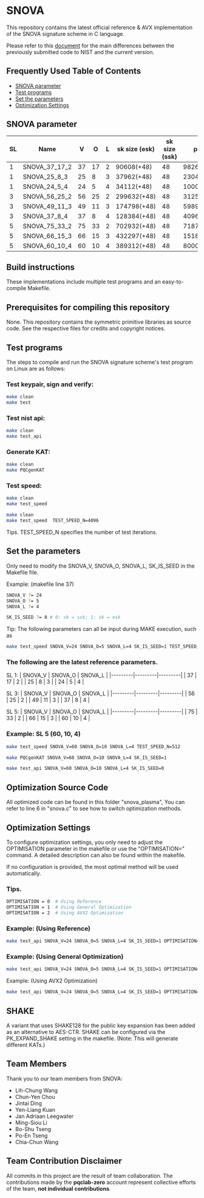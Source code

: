 SNOVA
=======
This repository contains the latest official reference & AVX implementation of the SNOVA signature scheme in C language.

Please refer to this [document](https://github.com/PQCLAB-SNOVA/SNOVA/blob/main/doc/NIST_Submission_Source_Code_Differences_Document.md) for the main differences between the previously submitted code to NIST and the current version.

Frequently Used Table of Contents
-------
- [SNOVA parameter](#snova-parameter)
- [Test programs](#test-programs)
- [Set the parameters](#set-the-parameters)
- [Optimization Settings](#optimization-settings)

SNOVA parameter
-------
| SL |         Name  |  V |  O |  L | sk size (esk) | sk size (ssk) |    pk size   | sign size  |
|----| --------------|----|----|----|---------------|---------------|--------------|------------|
|  1 | SNOVA_37_17_2 | 37 | 17 |  2 |    90608(+48) |            48 |    9826(+16) |   108(+16) |
|  1 |  SNOVA_25_8_3 | 25 |  8 |  3 |    37962(+48) |            48 |    2304(+16) | 148.5(+16) |
|  1 |  SNOVA_24_5_4 | 24 |  5 |  4 |    34112(+48) |            48 |    1000(+16) |   232(+16) |
|  3 | SNOVA_56_25_2 | 56 | 25 |  2 |   299632(+48) |            48 |   31250(+16) |   162(+16) |
|  3 | SNOVA_49_11_3 | 49 | 11 |  3 |   174798(+48) |            48 |  5989.5(+16) |   270(+16) |
|  3 |  SNOVA_37_8_4 | 37 |  8 |  4 |   128384(+48) |            48 |    4096(+16) |   360(+16) |
|  5 | SNOVA_75_33_2 | 75 | 33 |  2 |   702932(+48) |            48 |   71874(+16) |   216(+16) |
|  5 | SNOVA_66_15_3 | 66 | 15 |  3 |   432297(+48) |            48 | 15187.5(+16) | 364.5(+16) |
|  5 | SNOVA_60_10_4 | 60 | 10 |  4 |   389312(+48) |            48 |    8000(+16) |   560(+16) |

Build instructions
-------
These implementations include multiple test programs and an easy-to-compile Makefile.

Prerequisites for compiling this repository
-------
None.
This repository contains the symmetric primitive libraries as source code. See the respective files for credits and copyright notices.

Test programs
-------
The steps to compile and run the SNOVA signature scheme's test program on Linux are as follows:

### Test keypair, sign and verify:
```bash
make clean
make test
```
### Test nist api:
```bash
make clean
make test_api
```
### Generate KAT:
```bash
make clean
make PQCgenKAT
```
### Test speed:
```bash
make clean
make test_speed
```
```bash
make clean
make test_speed  TEST_SPEED_N=4096
```
Tips. TEST_SPEED_N specifies the number of test iterations.


Set the parameters
-------
Only need to modify the SNOVA_V, SNOVA_O, SNOVA_L, SK_IS_SEED in the Makefile file.

Example: (makefile line 37)
```bash
SNOVA_V ?= 24
SNOVA_O ?= 5
SNOVA_L ?= 4

SK_IS_SEED ?= 0 # 0: sk = ssk; 1: sk = esk
```

Tip: The following parameters can all be input during MAKE execution, such as
```bash
make test_speed SNOVA_V=24 SNOVA_O=5 SNOVA_L=4 SK_IS_SEED=1 TEST_SPEED_N=4096
```

### The following are the latest reference parameters.

SL 1: 
| SNOVA_V | SNOVA_O | SNOVA_L |
|---------|---------|---------|
|      37 |      17 |       2 |
|      25 |       8 |       3 |
|      24 |       5 |       4 |

SL 3: 
| SNOVA_V | SNOVA_O | SNOVA_L |
|---------|---------|---------|
|      56 |      25 |       2 |
|      49 |      11 |       3 |
|      37 |       8 |       4 |

SL 5: 
| SNOVA_V | SNOVA_O | SNOVA_L |
|---------|---------|---------|
|      75 |      33 |       2 |
|      66 |      15 |       3 |
|      60 |      10 |       4 |


### Example: SL 5 (60, 10, 4)
```bash
make test_speed SNOVA_V=60 SNOVA_O=10 SNOVA_L=4 TEST_SPEED_N=512
```
```bash
make PQCgenKAT SNOVA_V=60 SNOVA_O=10 SNOVA_L=4 SK_IS_SEED=1
```
```bash
make test_api SNOVA_V=60 SNOVA_O=10 SNOVA_L=4 SK_IS_SEED=0
```

Optimization Source Code
-------
All optimized code can be found in this folder "snova_plasma", You can refer to line 6 in "snova.c" to see how to switch optimization methods.

Optimization Settings
-------
To configure optimization settings, you only need to adjust the OPTIMISATION parameter in the makefile or use the "OPTIMISATION=" command. A detailed description can also be found within the makefile.

If no configuration is provided, the most optimal method will be used automatically.

### Tips.
```bash
OPTIMISATION = 0  # Using Reference
OPTIMISATION = 1  # Using General Optimization
OPTIMISATION = 2  # Using AVX2 Optimization
```

### Example: (Using Reference)
```bash
make test_api SNOVA_V=24 SNOVA_O=5 SNOVA_L=4 SK_IS_SEED=1 OPTIMISATION=0
```
### Example: (Using General Optimization)
```bash
make test_api SNOVA_V=24 SNOVA_O=5 SNOVA_L=4 SK_IS_SEED=1 OPTIMISATION=1
```
Example: (Using AVX2 Optimization)
```bash
make test_api SNOVA_V=24 SNOVA_O=5 SNOVA_L=4 SK_IS_SEED=1 OPTIMISATION=2
```

SHAKE
-------
A variant that uses SHAKE128 for the public key expansion has been added as an alternative to AES-CTR. SHAKE can be configured via the PK_EXPAND_SHAKE setting in the makefile. (Note: This will generate different KATs.)

Team Members
-------
Thank you to our team members from SNOVA:

- Lih-Chung Wang
- Chun-Yen Chou
- Jintai Ding
- Yen-Liang Kuan
- Jan Adriaan Leegwater
- Ming-Siou Li
- Bo-Shu Tseng
- Po-En Tseng
- Chia-Chun Wang

Team Contribution Disclaimer
-------
All commits in this project are the result of team collaboration. The contributions made by the **pqclab-zero** account represent collective efforts of the team, **not individual contributions**.
